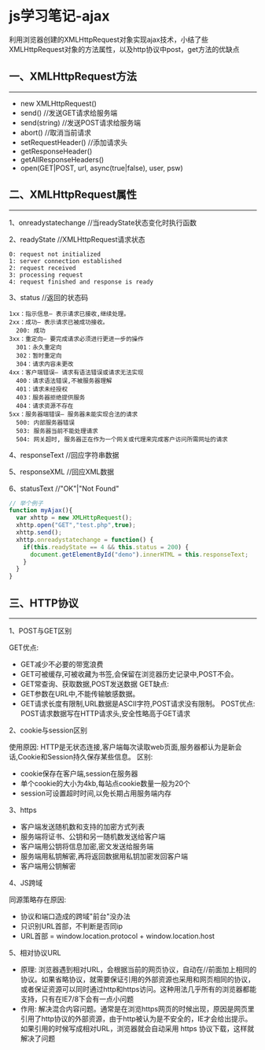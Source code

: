 <!-- 2017/5/23  -->

# js学习笔记-ajax

利用浏览器创建的XMLHttpRequest对象实现ajax技术，小结了些XMLHttpRequest对象的方法属性，以及http协议中post，get方法的优缺点

## 一、XMLHttpRequest方法

---

- new XMLHttpRequest()
- send()  //发送GET请求给服务端
- send(string) //发送POST请求给服务端
- abort() //取消当前请求
- setRequestHeader()  //添加请求头
- getResponseHeader()
- getAllResponseHeaders() 
- open(GET|POST, url, async(true|false), user, psw)

## 二、XMLHttpRequest属性

---

1、onreadystatechange //当readyState状态变化时执行函数

2、readyState //XMLHttpRequest请求状态

```shell
0: request not initialized
1: server connection established
2: request received
3: processing request
4: request finished and response is ready
```

3、status  //返回的状态码

```shell
1xx：指示信息– 表示请求已接收,继续处理。
2xx：成功– 表示请求已被成功接收。
  200: 成功
3xx：重定向– 要完成请求必须进行更进一步的操作
  301：永久重定向
  302：暂时重定向
  304：请求内容未更改
4xx：客户端错误– 请求有语法错误或请求无法实现
  400：请求语法错误,不被服务器理解
  401：请求未经授权
  403：服务器拒绝提供服务
  404：请求资源不存在
5xx：服务器端错误– 服务器未能实现合法的请求
  500: 内部服务器错误
  503: 服务器当前不能处理请求
  504: 网关超时, 服务器正在作为一个网关或代理来完成客户访问所需网址的请求
```

4、responseText  //回应字符串数据

5、responseXML   //回应XML数据

6、statusText    //"OK"|"Not Found"

```js
// 举个例子
function myAjax(){
  var xhttp = new XMLHttpRequest();
  xhttp.open("GET","test.php",true);
  xhttp.send();
  xhttp.onreadystatechange = function() {
    if(this.readyState == 4 && this.status = 200) {
      document.getElementById("demo").innerHTML = this.responseText;
    }
  }
}
```
## 三、HTTP协议

---

1、POST与GET区别

GET优点:

- GET减少不必要的带宽浪费
- GET可被缓存,可被收藏为书签,会保留在浏览器历史记录中,POST不会。
- GET常查询、获取数据,POST发送数据
  GET缺点:
- GET参数在URL中,不能传输敏感数据。
- GET请求长度有限制,URL数据是ASCII字符,POST请求没有限制。
  POST优点: POST请求数据写在HTTP请求头,安全性略高于GET请求

2、cookie与session区别

使用原因: HTTP是无状态连接,客户端每次读取web页面,服务器都认为是新会话,Cookie和Session持久保存某些信息。
区别: 

- cookie保存在客户端,session在服务器
- 单个cookie的大小为4kb,每站点cookie数量一般为20个
- session可设置超时时间,以免长期占用服务端内存

3、https

- 客户端发送随机数和支持的加密方式列表
- 服务端将证书、公钥和另一随机数发送给客户端
- 客户端用公钥将信息加密,密文发送给服务端
- 服务端用私钥解密,再将返回数据用私钥加密发回客户端
- 客户端用公钥解密

4、JS跨域

同源策略存在原因: 

- 协议和端口造成的跨域"前台"没办法
- 只识别URL首部，不判断是否同ip
- URL首部 = window.location.protocol + window.location.host

5、相对协议URL

- 原理: 浏览器遇到相对URL，会根据当前的网页协议，自动在//前面加上相同的协议。如果省略协议，就需要保证引用的外部资源也采用和网页相同的协议，或者保证资源可以同时通过http和https访问。这种用法几乎所有的浏览器都能支持，只有在IE7/8下会有一点小问题
- 作用: 解决混合内容问题。通常是在浏览https网页的时候出现，原因是网页里引用了http协议的外部资源，由于http被认为是不安全的，IE才会给出提示。如果引用的时候写成相对URL，浏览器就会自动采用 https 协议下载，这样就解决了问题
